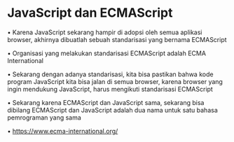 # JavaScript dan ECMAScript

• Karena JavaScript sekarang hampir di adopsi oleh semua aplikasi browser, akhirnya dibuatlah sebuah standarisasi yang bernama ECMAScript

• Organisasi yang melakukan standarisasi ECMAScript adalah ECMA International

• Sekarang dengan adanya standarisasi, kita bisa pastikan bahwa kode program JavaScript kita bisa jalan di semua browser, karena browser yang ingin mendukung JavaScript, harus mengikuti standarisasi ECMAScript

• Sekarang karena ECMAScript dan JavaScript sama, sekarang bisa dibilang ECMAScript dan JavaScript adalah dua nama untuk satu bahasa pemrograman yang sama

• https://www.ecma-international.org/
